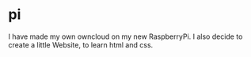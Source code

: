 # pi
I have made my own owncloud on my new RaspberryPi. I also decide to create a little Website, to learn html and css.
